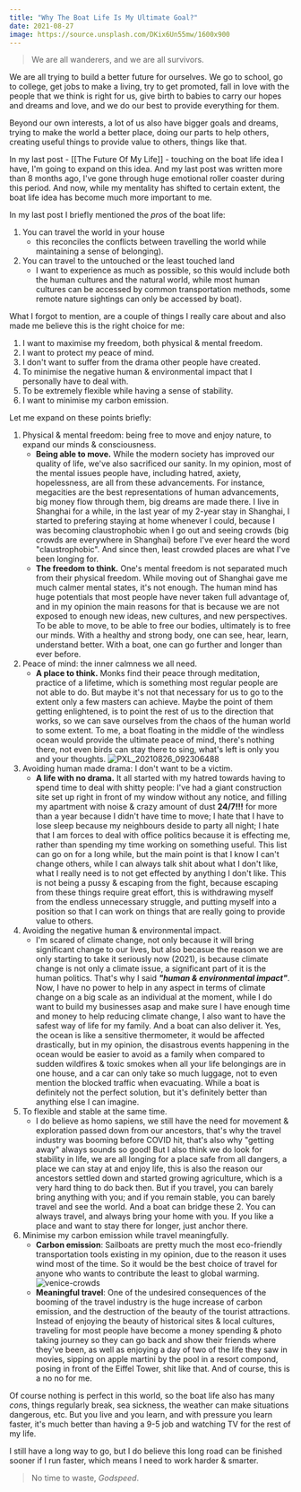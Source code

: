 ```yaml
---
title: "Why The Boat Life Is My Ultimate Goal?"
date: 2021-08-27
image: https://source.unsplash.com/DKix6Un55mw/1600x900
---
```


> We are all wanderers, and we are all survivors.

We are all trying to build a better future for ourselves. We go to school, go to college, get jobs to make a living, try to get promoted, fall in love with the people that we think is right for us, give birth to babies to carry our hopes and dreams and love, and we do our best to provide everything for them.

Beyond our own interests, a lot of us also have bigger goals and dreams, trying to make the world a better place, doing our parts to help others, creating useful things to provide value to others, things like that.

In my last post - [[The Future Of My Life]] - touching on the boat life idea I have, I'm going to expand on this idea. And my last post was written more than 8 months ago, I've gone through huge emotional roller coaster during this period. And now, while my mentality has shifted to certain extent, the boat life idea has become much more important to me.

In my last post I briefly mentioned the *pro*s of the boat life:

1. You can travel the world in your house
   - this reconciles the conflicts between travelling the world while maintaining a sense of belonging).
2. You can travel to the untouched or the least touched land
   - I want to experience as much as possible, so this would include both the human cultures and the natural world, while most human cultures can be accessed by common transportation methods, some remote nature sightings can only be accessed by boat).

What I forgot to mention, are a couple of things I really care about and also made me believe this is the right choice for me:

1. I want to maximise my freedom, both physical & mental freedom.
2. I want to protect my peace of mind.
3. I don't want to suffer from the drama other people have created.
4. To minimise the negative human & environmental impact that I personally have to deal with.
5. To be extremely flexible while having a sense of stability.
6. I want to minimise my carbon emission.

Let me expand on these points briefly:

1. Physical & mental freedom: being free to move and enjoy nature, to expand our minds & consciousness.
   - **Being able to move.** While the modern society has improved our quality of life, we've also sacrificed our sanity. In my opinion, most of the mental issues people have, including hatred, axiety, hopelessness, are all from these advancements. For instance, megacities are the best representations of human advancements, big money flow through them, big dreams are made there. I live in Shanghai for a while, in the last year of my 2-year stay in Shanghai, I started to prefering staying at home whenever I could, because I was becoming claustrophobic when I go out and seeing crowds (big crowds are everywhere in Shanghai) before I've ever heard the word "claustrophobic". And since then, least crowded places are what I've been longing for.
   - **The freedom to think.** One's mental freedom is not separated much from their physical freedom. While moving out of Shanghai gave me much calmer mental states, it's not enough. The human mind has huge potentials that most people have never taken full advantage of, and in my opinion the main reasons for that is because we are not exposed to enough new ideas, new cultures, and new perspectives. To be able to move, to be able to free our bodies, ultimately is to free our minds. With a healthy and strong body, one can see, hear, learn, understand better. With a boat, one can go further and longer than ever before.
2. Peace of mind: the inner calmness we all need.
   - **A place to think.** Monks find their peace through meditation, practice of a lifetime, which is something most regular people are not able to do. But maybe it's not that necessary for us to go to the extent only a few masters can achieve. Maybe the point of them getting enlightened, is to point the rest of us to the direction that works, so we can save ourselves from the chaos of the human world to some extent. To me, a boat floating in the middle of the windless ocean would provide the ultimate peace of mind, there's nothing there, not even birds can stay there to sing, what's left is only you and your thoughts.
   ![PXL_20210826_092306488](https://user-images.githubusercontent.com/9758779/130938068-553991f6-40d2-49f4-9d46-3938f81ab3e3.jpg)
3. Avoiding human made drama: I don't want to be a victim.
   - **A life with no drama.** It all started with my hatred towards having to spend time to deal with shitty people: I've had a giant construction site set up right in front of my window without any notice, and filling my apartment with noise & crazy amount of dust **24/7!!!** for more than a year because I didn't have time to move; I hate that I have to lose sleep because my neighbours deside to party all night; I hate that I am forces to deal with office politics because it is effecting me, rather than spending my time working on something useful. This list can go on for a long while, but the main point is that I know I can't change others, while I can always talk shit about what I don't like, what I really need is to not get effected by anything I don't like. This is not being a pussy & escaping from the fight, because escaping from these things require great effort, this is withdrawing myself from the endless unnecessary struggle, and putting myself into a position so that I can work on things that are really going to provide value to others.
4. Avoiding the negative human & environmental impact.
   - I'm scared of climate change, not only because it will bring significant change to our lives, but also becasue the reason we are only starting to take it seriously now (2021), is because climate change is not only a climate issue, a significant part of it is the human politics. That's why I said ***"human & environmental impact"***. Now, I have no power to help in any aspect in terms of climate change on a big scale as an individual at the moment, while I do want to build my businesses asap and make sure I have enough time and money to help reducing climate change, I also want to have the safest way of life for my family. And a boat can also deliver it. Yes, the ocean is like a sensitive thermometer, it would be affected drastically, but in my opinion, the disastrous events happening in the ocean would be easier to avoid as a family when compared to sudden wildfires & toxic smokes when all your life belongings are in one house, and a car can only take so much luggage, not to even mention the blocked traffic when evacuating. While a boat is definitely not the perfect solution, but it's definitely better than anything else I can imagine.
5. To flexible and stable at the same time.
   - I do believe as homo sapiens, we still have the need for movement & exploration passed down from our ancestors, that's why the travel industry was booming before COVID hit, that's also why "getting away" always sounds so good! But I also think we do look for stability in life, we are all longing for a place safe from all dangers, a place we can stay at and enjoy life, this is also the reason our ancestors settled down and started growing agriculture, which is a very hard thing to do back then. But if you travel, you can barely bring anything with you; and if you remain stable, you can barely travel and see the world. And a boat can bridge these 2. You can always travel, and always bring your home with you. If you like a place and want to stay there for longer, just anchor there.
6. Minimise my carbon emission while travel meaningfully.
   - **Carbon emission**: Sailboats are pretty much the most eco-friendly transportation tools existing in my opinion, due to the reason it uses wind most of the time. So it would be the best choice of travel for anyone who wants to contribute the least to global warming.
   ![venice-crowds](https://user-images.githubusercontent.com/9758779/131056944-a0e61255-086b-436c-bfbf-2f7eeae526f5.png)
   - **Meaningful travel**: One of the undesired consequences of the booming of the travel industry is the huge increase of carbon emission, and the destruction of the beauty of the tourist attractions. Instead of enjoying the beauty of historical sites & local cultures, traveling for most people have become a money spending & photo taking journey so they can go back and show their friends where they've been, as well as enjoying a day of two of the life they saw in movies, sipping on apple martini by the pool in a resort compond, posing in front of the Eiffel Tower, shit like that. And of course, this is a no no for me.

Of course nothing is perfect in this world, so the boat life also has many *con*s, things regularly break, sea sickness, the weather can make situations dangerous, etc. But you live and you learn, and with pressure you learn faster, it's much better than having a 9-5 job and watching TV for the rest of my life.

I still have a long way to go, but I do believe this long road can be finished sooner if I run faster, which means I need to work harder & smarter.

> No time to waste, *Godspeed*.
